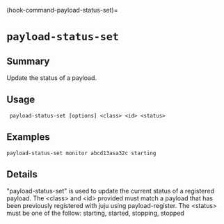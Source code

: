 (hook-command-payload-status-set)=
# `payload-status-set`
## Summary
Update the status of a payload.

## Usage
``` payload-status-set [options] <class> <id> <status>```

## Examples

    payload-status-set monitor abcd13asa32c starting


## Details

"payload-status-set" is used to update the current status of a registered payload.
The &lt;class&gt; and &lt;id&gt; provided must match a payload that has been previously
registered with juju using payload-register. The &lt;status&gt; must be one of the
follow: starting, started, stopping, stopped